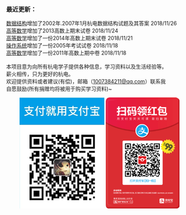 ### 最近更新：</br>
[数据结构](https://github.com/FengGuanxi/HDU-Experience/tree/master/%E5%AD%A6%E4%B9%A0/%E6%95%B0%E6%8D%AE%E7%BB%93%E6%9E%84)增加了2002年.2007年1月杭电数据结构试题及其答案 2018/11/26</br>
[高等数学](https://github.com/FengGuanxi/HDU-Experience/tree/master/%E5%AD%A6%E4%B9%A0/%E9%AB%98%E7%AD%89%E6%95%B0%E5%AD%A6)增加了2013高数上期末试卷 2018/11/24</br>
[高等数学](https://github.com/FengGuanxi/HDU-Experience/tree/master/%E5%AD%A6%E4%B9%A0/%E9%AB%98%E7%AD%89%E6%95%B0%E5%AD%A6)增加了一份2014年高数上期末试卷 2018/11/21</br>
[操作系统](https://github.com/FengGuanxi/HDU-Experience/tree/master/%E5%AD%A6%E4%B9%A0/%E6%93%8D%E4%BD%9C%E7%B3%BB%E7%BB%9F)增加了一份2005年考试试卷 2018/11/18</br>
[高等数学](https://github.com/FengGuanxi/HDU-Experience/tree/master/%E5%AD%A6%E4%B9%A0/%E9%AB%98%E7%AD%89%E6%95%B0%E5%AD%A6)增加了一份2011年高数上期中卷 2018/11/18</br>
</br>
本项目意为向所有杭电学子提供各种信息，学习资料以及生活经验等。</br>
薪火相传，只为更好的杭电。</br>
欢迎提供资料或者建议(有偿)，邮箱（1007384211@qq.com）联系我</br>
自愿鼓励(所有捐赠均将被用于购买学习资料)~

<div align="center">
  <img src="https://raw.githubusercontent.com/FengGuanxi/GitHub-/master/%E6%94%AF%E4%BB%98%E5%AE%9D.jpg" height="300px" alt="支付宝打赏" >
  <img src="https://github.com/FengGuanxi/GitHub-/blob/master/%E5%86%AF%E5%86%A0%E7%8E%BA%E7%9A%84%E7%BA%A2%E5%8C%85%E4%BA%8C%E7%BB%B4%E7%A0%81.PNG" height="300px" alt="扫我领红包" >
</div>


